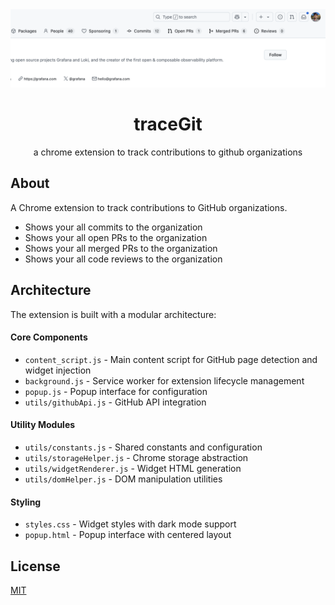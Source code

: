 <div align="center">
<img src="1.png" height="auto" width="auto" />
<br />
<h1>traceGit</h1>
<p>
a chrome extension to track contributions to github organizations
</p>
</div>

## About

A Chrome extension to track contributions to GitHub organizations.

- Shows your all commits to the organization
- Shows your all open PRs to the organization
- Shows your all merged PRs to the organization
- Shows your all code reviews to the organization

## Architecture

The extension is built with a modular architecture:

#### Core Components

- `content_script.js` - Main content script for GitHub page detection and widget injection
- `background.js` - Service worker for extension lifecycle management
- `popup.js` - Popup interface for configuration
- `utils/githubApi.js` - GitHub API integration

#### Utility Modules

- `utils/constants.js` - Shared constants and configuration
- `utils/storageHelper.js` - Chrome storage abstraction
- `utils/widgetRenderer.js` - Widget HTML generation
- `utils/domHelper.js` - DOM manipulation utilities

#### Styling

- `styles.css` - Widget styles with dark mode support
- `popup.html` - Popup interface with centered layout

## License

[MIT](https://github.com/iamrajiv/helloworld-grpc-gateway/blob/main/LICENSE)
